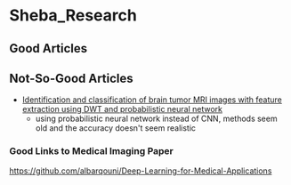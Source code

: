# Sheba_Research

## Good Articles



## Not-So-Good Articles
* [Identification and classification of brain tumor MRI images with feature extraction using DWT and probabilistic neural network](https://github.com/mxtsai/Sheba_Research/blob/master/Papers/40708_2017_Article_75.pdf)
  * using probabilistic neural network instead of CNN, methods seem old and the accuracy doesn't seem realistic


### Good Links to Medical Imaging Paper
https://github.com/albarqouni/Deep-Learning-for-Medical-Applications

  
